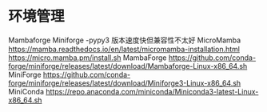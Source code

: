 # 环境管理

Mambaforge Miniforge
-pypy3 版本速度快但兼容性不太好
MicroMamba
https://mamba.readthedocs.io/en/latest/micromamba-installation.html
https://micro.mamba.pm/install.sh
MambaForge
https://github.com/conda-forge/miniforge/releases/latest/download/Mambaforge-Linux-x86_64.sh
MiniForge
https://github.com/conda-forge/miniforge/releases/latest/download/Miniforge3-Linux-x86_64.sh
MiniConda
https://repo.anaconda.com/miniconda/Miniconda3-latest-Linux-x86_64.sh